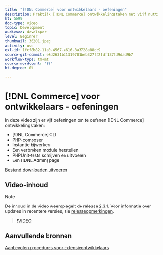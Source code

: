 ```yaml
---
title: "[!DNL Commerce] voor ontwikkelaars - oefeningen"
description: Praktijk [!DNL Commerce] ontwikkelingstaken met vijf nuttige oefeningen.
kt: 5699
doc-type: video
topic: Development
audience: developer
level: Beginner
thumbnail: 36201.jpeg
activity: use
exl-id: 1fcf8b82-11a0-4567-a616-8a3728a88cb9
source-git-commit: e8d2631b31319701beb327f42fdf1372d9dad9b7
workflow-type: tm+mt
source-wordcount: '85'
ht-degree: 0%

---
```


# [!DNL Commerce] voor ontwikkelaars - oefeningen

In deze video zijn er vijf oefeningen om te oefenen [!DNL Commerce] ontwikkelingstaken:

- [!DNL Commerce] CLI
- PHP-composer
- Instantie bijwerken
- Een verbroken module herstellen
- PHPUnit-tests schrijven en uitvoeren
- Een [!DNL Admin] page

[Bestand downloaden uitvoeren](./assets/FreeIntro2.3.1.zip)

## Video-inhoud

>[!NOTE]
>
>De inhoud in de video weerspiegelt de release 2.3.1. Voor informatie over updates in recentere versies, zie [releaseopmerkingen](https://experienceleague.adobe.com/docs/commerce-operations/release/notes/overview.html).

>[!VIDEO](https://video.tv.adobe.com/v/36201?quality=12&learn=on)

## Aanvullende bronnen

[Aanbevolen procedures voor extensieontwikkelaars](https://developer.adobe.com/commerce/php/best-practices/)
